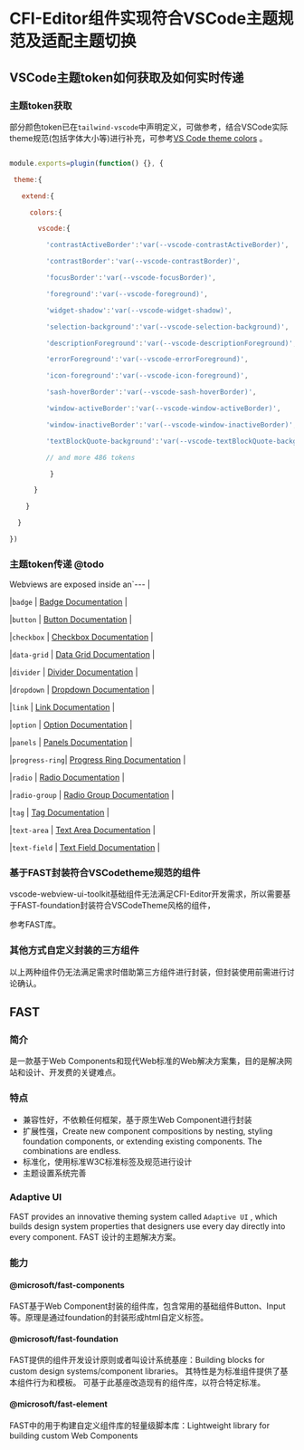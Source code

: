 # CFI-Editor组件实现符合VSCode主题规范及适配主题切换

## VSCode主题token如何获取及如何实时传递

### 主题token获取

部分颜色token已在`tailwind-vscode`中声明定义，可做参考，结合VSCode实际theme规范(包括字体大小等)进行补充，可参考[VS Code theme colors](https://code.visualstudio.com/api/references/theme-color) 。

```js

module.exports=plugin(function() {}, {

 theme:{

   extend:{

     colors:{

       vscode:{

         'contrastActiveBorder':'var(--vscode-contrastActiveBorder)',

         'contrastBorder':'var(--vscode-contrastBorder)',

         'focusBorder':'var(--vscode-focusBorder)',

         'foreground':'var(--vscode-foreground)',

         'widget-shadow':'var(--vscode-widget-shadow)',

         'selection-background':'var(--vscode-selection-background)',

         'descriptionForeground':'var(--vscode-descriptionForeground)',

         'errorForeground':'var(--vscode-errorForeground)',

         'icon-foreground':'var(--vscode-icon-foreground)',

         'sash-hoverBorder':'var(--vscode-sash-hoverBorder)',

         'window-activeBorder':'var(--vscode-window-activeBorder)',

         'window-inactiveBorder':'var(--vscode-window-inactiveBorder)',

         'textBlockQuote-background':'var(--vscode-textBlockQuote-background)',

         // and more 486 tokens

          }

      }

    }

  }

})

```

### 主题token传递 @todo

Webviews are exposed inside an`--- |

|`badge` | [Badge Documentation](../src/badge/README.md) |

|`button` | [Button Documentation](../src/button/README.md) |

|`checkbox` | [Checkbox Documentation](../src/checkbox/README.md) |

|`data-grid` | [Data Grid Documentation](../src/data-grid/README.md) |

|`divider` | [Divider Documentation](../src/divider/README.md) |

|`dropdown` | [Dropdown Documentation](../src/dropdown/README.md) |

|`link` | [Link Documentation](../src/link/README.md) |

|`option` | [Option Documentation](../src/option/README.md) |

|`panels` | [Panels Documentation](../src/panels/README.md) |

|`progress-ring`| [Progress Ring Documentation](../src/progress-ring/README.md) |

|`radio` | [Radio Documentation](../src/radio/README.md) |

|`radio-group` | [Radio Group Documentation](../src/radio-group/README.md) |

|`tag` | [Tag Documentation](../src/tag/README.md) |

|`text-area` | [Text Area Documentation](../src/text-area/README.md) |

|`text-field` | [Text Field Documentation](../src/text-field/REDME.md) |

### 基于FAST封装符合VSCodetheme规范的组件

vscode-webview-ui-toolkit基础组件无法满足CFI-Editor开发需求，所以需要基于FAST-foundation封装符合VSCodeTheme风格的组件，

参考FAST库。

### 其他方式自定义封装的三方组件

以上两种组件仍无法满足需求时借助第三方组件进行封装，但封装使用前需进行讨论确认。

## FAST

### 简介
是一款基于Web Components和现代Web标准的Web解决方案集，目的是解决网站和设计、开发费的关键难点。

### 特点
- 兼容性好，不依赖任何框架，基于原生Web Component进行封装
- 扩展性强，Create new component compositions by nesting, styling foundation components, or extending existing components. The combinations are endless.
- 标准化，使用标准W3C标准标签及规范进行设计
- 主题设置系统完善

### Adaptive UI
FAST provides an innovative theming system called  `Adaptive UI` , which builds design system properties that designers use every day directly into every component.
FAST 设计的主题解决方案。

### 能力

####  @microsoft/fast-components
FAST基于Web Component封装的组件库，包含常用的基础组件Button、Input等。原理是通过foundation的封装形成html自定义标签。

#### @microsoft/fast-foundation
FAST提供的组件开发设计原则或者叫设计系统基座：Building blocks for custom design systems/component libraries。
其特性是为标准组件提供了基本组件行为和模板。
可基于此基座改造现有的组件库，以符合特定标准。

#### @microsoft/fast-element
FAST中的用于构建自定义组件库的轻量级脚本库：Lightweight library for building custom Web Components
